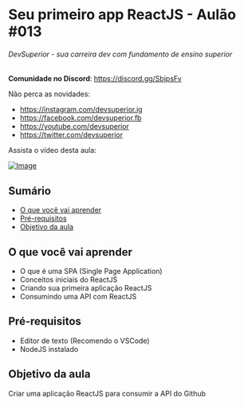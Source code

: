 # Seu primeiro app ReactJS - Aulão #013
###### DevSuperior - sua carreira dev com fundamento de ensino superior

**Comunidade no Discord**:
https://discord.gg/SbjpsFv

Não perca as novidades:
- https://instagram.com/devsuperior.ig
- https://facebook.com/devsuperior.fb
- https://youtube.com/devsuperior
- https://twitter.com/devsuperior

Assista o vídeo desta aula:

[![Image](https://img.youtube.com/vi/IOJoJGDowEY/mqdefault.jpg "Vídeo no Youtube")](https://www.youtube.com/watch?v=IOJoJGDowEY)


## Sumário
- [O que você vai aprender](#O-que-você-vai-aprender)
- [Pré-requisitos](#pré-requisitos)
- [Objetivo da aula](#Objetivo-da-aula) 

## O que você vai aprender
- O que é uma SPA (Single Page Application)
- Conceitos iniciais do ReactJS 
- Criando sua primeira aplicação ReactJS
- Consumindo uma API com ReactJS

## Pré-requisitos

- Editor de texto (Recomendo o VSCode)
- NodeJS instalado

## Objetivo da aula

Criar uma aplicação ReactJS para consumir a API do Github
